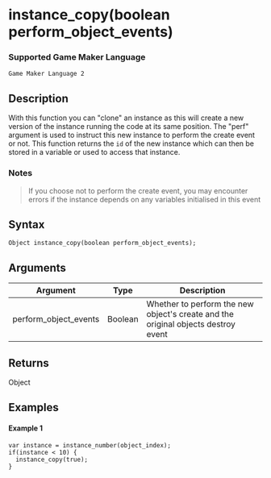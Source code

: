 # instance_copy(boolean perform_object_events)

### Supported Game Maker Language

`Game Maker Language 2`

## Description

With this function you can "clone" an instance as this will create a new version of the instance running the code at its same position. The "perf" argument is used to instruct this new instance to perform the create event or not. This function returns the `id` of the new instance which can then be stored in a variable or used to access that instance.

### Notes

> If you choose not to perform the create event, you may encounter errors if the instance depends on any variables initialised in this event

## Syntax

```
Object instance_copy(boolean perform_object_events);
```

## Arguments

|Argument             |Type   |Description                                                                      |
|---------------------|-------|---------------------------------------------------------------------------------|
|perform_object_events|Boolean|Whether to perform the new object's create and the original objects destroy event|

## Returns

Object

## Examples

#### Example 1

```
var instance = instance_number(object_index);
if(instance < 10) {
  instance_copy(true);
}
```